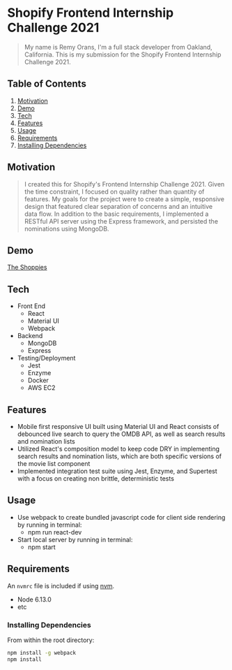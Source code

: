 # Shopify Frontend Internship Challenge 2021

> My name is Remy Orans, I'm a full stack developer from Oakland, California. This is my submission for the Shopify Frontend Internship Challenge 2021.

## Table of Contents
1. [Motivation](#Demo)
1. [Demo](#Demo)
1. [Tech](#Tech)
1. [Features](#Features)
1. [Usage](#Usage)
1. [Requirements](#requirements)
1. [Installing Dependencies](#installing-dependencies)

## Motivation
> I created this for Shopify's Frontend Internship Challenge 2021. Given the time constraint, I focused on quality rather than quantity of features. My goals for the project were to create a simple, responsive design that featured clear separation of concerns and an intuitive data flow. In addition to the basic requirements, I implemented a RESTful API server using the Express framework, and persisted the nominations using MongoDB.
## Demo
[The Shoppies](http://54.187.110.55/)

## Tech
* Front End
  * React
  * Material UI
  * Webpack
* Backend
  * MongoDB
  * Express
* Testing/Deployment
  * Jest
  * Enzyme
  * Docker
  * AWS EC2


## Features
* Mobile first responsive UI built using Material UI and React consists of debounced live search to query the OMDB API, as well as search results and nomination lists
* Utilized React's composition model to keep code DRY in implementing search results and nomination lists, which are both specific versions of the movie list component
* Implemented integration test suite using Jest, Enzyme, and Supertest with a focus on creating non brittle, deterministic tests

## Usage

* Use webpack to create bundled javascript code for client side rendering by running in terminal: 
  * npm run react-dev
* Start local server by running in terminal: 
  * npm start

## Requirements

An `nvmrc` file is included if using [nvm](https://github.com/creationix/nvm).

- Node 6.13.0
- etc

### Installing Dependencies

From within the root directory:

```sh
npm install -g webpack
npm install
```

